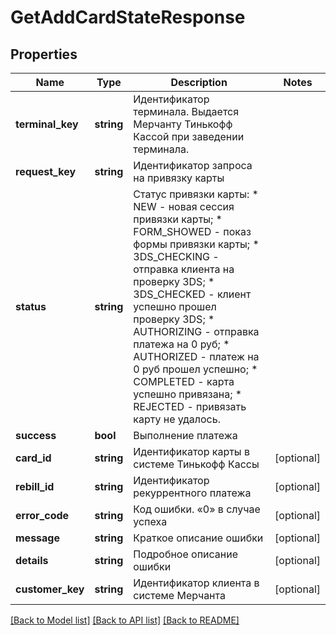 # GetAddCardStateResponse

## Properties
Name | Type | Description | Notes
------------ | ------------- | ------------- | -------------
**terminal_key** | **string** | Идентификатор терминала. Выдается Мерчанту Тинькофф Кассой при заведении терминала. | 
**request_key** | **string** | Идентификатор запроса на привязку карты | 
**status** | **string** | Статус привязки карты: * NEW - новая сессия привязки карты; * FORM_SHOWED - показ формы привязки карты; * 3DS_CHECKING - отправка клиента на проверку 3DS; * 3DS_CHECKED - клиент успешно прошел проверку 3DS; * AUTHORIZING - отправка платежа на 0 руб; * AUTHORIZED - платеж на 0 руб прошел успешно; * COMPLETED - карта успешно привязана; * REJECTED - привязать карту не удалось. | 
**success** | **bool** | Выполнение платежа | 
**card_id** | **string** | Идентификатор карты в системе Тинькофф Кассы | [optional] 
**rebill_id** | **string** | Идентификатор рекуррентного платежа | [optional] 
**error_code** | **string** | Код ошибки. «0» в случае успеха | [optional] 
**message** | **string** | Краткое описание ошибки | [optional] 
**details** | **string** | Подробное описание ошибки | [optional] 
**customer_key** | **string** | Идентификатор клиента в системе Мерчанта | [optional] 

[[Back to Model list]](../README.md#documentation-for-models) [[Back to API list]](../README.md#documentation-for-api-endpoints) [[Back to README]](../README.md)



